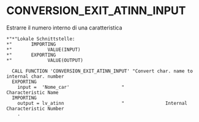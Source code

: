 <h1>CONVERSION_EXIT_ATINN_INPUT</h1>    
Estrarre il numero interno di una caratteristica


``` abap
*"*"Lokale Schnittstelle:
*"       IMPORTING
*"             VALUE(INPUT)
*"       EXPORTING
*"             VALUE(OUTPUT)

  CALL FUNCTION 'CONVERSION_EXIT_ATINN_INPUT' "Convert char. name to internal char. number
  EXPORTING
    input =  'Nome_car'                   "               Characteristic Name
  IMPORTING
    output = lv_atinn                     "               Internal Characteristic Number
    .
```
